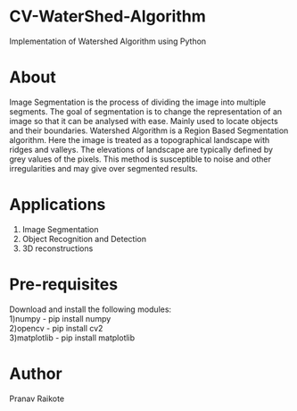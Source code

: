 # CV-WaterShed-Algorithm
Implementation of Watershed Algorithm using Python

# About
Image Segmentation is the process of dividing the image into multiple segments. The goal of segmentation is to change the representation of an image so that it can be analysed with ease. Mainly used to locate objects and their boundaries. Watershed Algorithm is a Region Based Segmentation algorithm. Here the image is treated as a topographical landscape with ridges and valleys. The elevations of landscape are typically defined by grey values of the pixels. This method is susceptible to noise and other irregularities and may give over segmented results. 
 
# Applications 
1) Image Segmentation <br>
2) Object Recognition and Detection <br>
3) 3D reconstructions <br>

# Pre-requisites
Download and install the following modules: <br> 
1)numpy - pip install numpy <br>
2)opencv - pip install cv2 <br>
3)matplotlib - pip install matplotlib <br>

# Author
Pranav Raikote
